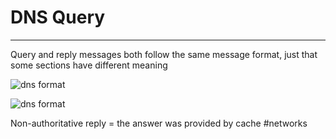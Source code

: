 # DNS Query
---
Query and reply messages both follow the same message format, just that some sections have different meaning

![dns format](images/dns_message_format1.png)

![dns format](images/dns_message_format2.png)

Non-authoritative reply = the answer was provided by cache
#networks 